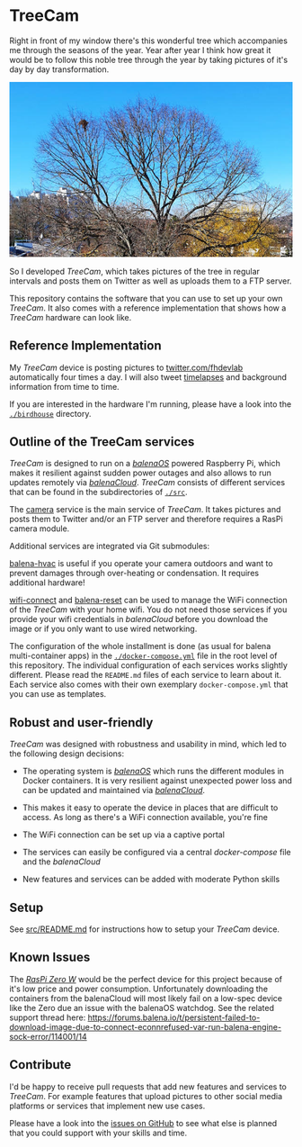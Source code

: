 # TreeCam

Right in front of my window there's this wonderful tree which accompanies me through the seasons of the year. Year after year I think how great it would be to follow this noble tree through the year by taking pictures of it's day by day transformation.

![This picture was taken right before the buds bursted in 2021](img/tree_right_before_spring.jpg)

So I developed _TreeCam_, which takes pictures of the tree in regular intervals and posts them on Twitter as well as uploads them to a FTP server.

This repository contains the software that you can use to set up your own _TreeCam_. It also comes with a reference implementation that shows how a _TreeCam_ hardware can look like.

## Reference Implementation

My _TreeCam_ device is posting pictures to [twitter.com/fhdevlab](https://twitter.com/fhdevlab) automatically four times a day. I will also tweet [timelapses](https://twitter.com/search?q=%40fhdevlab%20%23timelapse) and background information from time to time.

If you are interested in the hardware I'm running, please have a look into the [`./birdhouse`](./birdhouse) directory.

## Outline of the TreeCam services

_TreeCam_ is designed to run on a [_balenaOS_](https://www.balena.io/os/) powered Raspberry Pi, which makes it resilient against sudden power outages and also allows to run updates remotely via [_balenaCloud_](https://www.balena.io/cloud). _TreeCam_ consists of different services that can be found in the subdirectories of [`./src`](./src).

The [camera]((./src/camera/README.md)) service is the main service of _TreeCam_. It takes pictures and posts them to Twitter and/or an FTP server and therefore requires a RasPi camera module.

Additional services are integrated via Git submodules:

[balena-hvac](./src/balena-hvac/README.md) is useful if you operate your camera outdoors and want to prevent damages through over-heating or condensation. It requires additional hardware!

[wifi-connect](./src/wifi-connect/README.md) and [balena-reset](./src/balena-reset/README.md) can be used to manage the WiFi connection of the _TreeCam_ with your home wifi. You do not need those services if you provide your wifi credentials in _balenaCloud_ before you download the image or if you only want to use wired networking.

The configuration of the whole installment is done (as usual for balena multi-container apps) in the [`./docker-compose.yml`](./docker-compose.yml) file in the root level of this repository. The individual configuration of each services works slightly different. Please read the `README.md` files of each service to learn about it. Each service also comes with their own exemplary `docker-compose.yml` that you can use as templates.

## Robust and user-friendly

_TreeCam_ was designed with robustness and usability in mind, which led to the following design decisions:

* The operating system is [_balenaOS_](https://www.balena.io/os/) which runs the different modules in Docker containers. It is very resilient against unexpected power loss and can be updated and maintained via [_balenaCloud_](https://www.balena.io/cloud).

* This makes it easy to operate the device in places that are difficult to access. As long as there's a WiFi connection available, you're fine

* The WiFi connection can be set up via a captive portal

* The services can easily be configured via a central _docker-compose_ file and the _balenaCloud_

* New features and services can be added with moderate Python skills

## Setup

See [src/README.md](src/README.md) for instructions how to setup your _TreeCam_ device.

## Known Issues

The [_RasPi Zero W_](https://www.raspberrypi.com/products/raspberry-pi-zero-w/) would be the perfect device for this project because of it's low price and power consumption. Unfortunately downloading the containers from the balenaCloud will most likely fail on a low-spec device like the Zero due an issue with the balenaOS watchdog. See the related support thread here: https://forums.balena.io/t/persistent-failed-to-download-image-due-to-connect-econnrefused-var-run-balena-engine-sock-error/114001/14

## Contribute

I'd be happy to receive pull requests that add new features and services to _TreeCam_. For example features that upload pictures to other social media platforms or services that implement new use cases.

Please have a look into the [issues on GitHub](https://github.com/frederikheld/treecam/issues) to see what else is planned that you could support with your skills and time.
